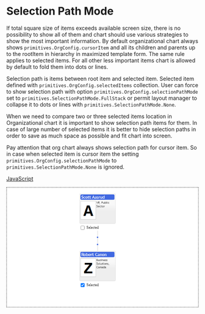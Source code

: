 # Selection Path Mode
If total square size of items exceeds available screen size, there is no possibility to show all of them and chart should use various strategies to show the most important information. By default organizational chart always shows `primitives.OrgConfig.cursorItem` and all its children and parents up to the rootItem in hierarchy in maximized template form. The same rule applies to selected items. For all other less important items chart is allowed by default to fold them into dots or lines.

Selection path is items between root item and selected item. Selected item defined with `primitives.OrgConfig.selectedItems` collection. User can force to show selection path with option `primitives.OrgConfig.selectionPathMode` set to `primitives.SelectionPathMode.FullStack` or permit layout manager to collapse it to dots or lines with `primitives.SelectionPathMode.None`.

When we need to compare two or three selected items location in Organizational chart it is important to show selection path items for them. In case of large number of selected items it is better to hide selection paths in order to save as much space as possible and fit chart into screen.

Pay attention that org chart always shows selection path for cursor item. So in case when selected item is cursor item  the setting `primitives.OrgConfig.selectionPathMode` to `primitives.SelectionPathMode.None` is ignored.

[JavaScript](javascript.controls/CaseSelectionPathMode.html)

![Screenshot](javascript.controls/__image_snapshots__/CaseSelectionPathMode-snap.png)